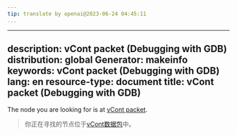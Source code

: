 ```yaml
---
tip: translate by openai@2023-06-24 04:45:11
...
```

---
description: vCont packet (Debugging with GDB)
distribution: global
Generator: makeinfo
keywords: vCont packet (Debugging with GDB)
lang: en
resource-type: document
title: vCont packet (Debugging with GDB)
---

The node you are looking for is at [vCont packet](Packets.html#vCont-packet).

> 你正在寻找的节点位于[vCont数据包](Packets.html#vCont-packet)中。
